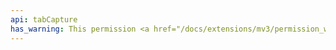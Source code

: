 ```yaml
---
api: tabCapture
has_warning: This permission <a href="/docs/extensions/mv3/permission_warnings/#permissions_with_warnings">triggers a warning</a>.
---
```


<!-- Intentionally blank -->
